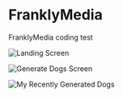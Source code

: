 # FranklyMedia
FranklyMedia coding test

![Landing Screen](https://user-images.githubusercontent.com/18462354/79696329-aa7ac080-8299-11ea-8c71-2ce358a39968.png)

![Generate Dogs Screen](https://user-images.githubusercontent.com/18462354/79696340-bd8d9080-8299-11ea-9868-f8c819aded21.png)

![My Recently Generated Dogs](https://user-images.githubusercontent.com/18462354/79696354-cbdbac80-8299-11ea-8edf-53bb34752059.png)

